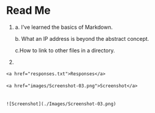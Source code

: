 # Read Me
1. 
    a. I've learned the basics of Markdown.
   
    b. What an IP address is beyond the abstract concept.
   
    c.How to link to other files in a directory.
2.

    <a href="responses.txt">Responses</a>

    <a href="images/Screenshot-03.png">Screenshot</a>


    ![Screenshot](./Images/Screenshot-03.png)
